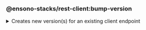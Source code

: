 <!-- markdownlint-disable MD041 -->
### @ensono-stacks/rest-client:bump-version

<details>
<summary>Creates new version(s) for an existing client endpoint</summary>
This plugin reads any existing endpoints and creates a new directory for the specified new version with the files contained within the previous version.

## Prerequisites

This generator requires a _client-endpoint_ project to be available.

## Usage

```bash
nx g @ensono-stacks/rest-client:bump-version
```

### Command line arguments

The following command line arguments are available:

| Option            | Description                                                                                   | Type   | Accepted Values | Default | Required |
| ----------------- | --------------------------------------------------------------------------------------------- | ------ | --------------- | ------- | -------- |
| --name            | The endpoint name you want to bump                                                            | string |                 |         | true     |
| --directory       | Subdirectory inside libs/ where the generated endpoint is placed                              | string |                 |         |          |
| --endpointVersion | The version you want to bump your endpoint. Omitting this value will bump latest version + 1. | number |                 |         |          |

### Generator Output

The generator will take a copy of your **latest** endpoint and bump it to the next version (unless overridden through the --endpointVersion argument)

```text title="V1 endpoint"

├── client-endpoint
│   ├── v1
│   │   ├── README.md
│   │   │   ├──  src
│   │   │   │   ├── index.ts
│   │   │   │   ├── index.test.ts
│   │   │   │   ├── index.types.ts
│   │   │   ├── tsconfig.json
│   │   │   ├── tsconfig.lib.json
│   │   │   ├── project.json
│   │   │   ├── .eslintrc.json
│   │   │   ├── jest.config.ts
└───└───└───└── tsconfig.spec.json
```

Once the `bump-version` generator has been used, your library structure will look similar to the following:

```text title="Bumped endpoint structure"

├── client-endpoint
│   ├── v1
│   │   ├── [...]
│   ├── v2
│   │   ├── README.md
│   │   │   ├──  src
│   │   │   │   ├── index.ts
│   │   │   │   ├── index.test.ts
│   │   │   │   ├── index.types.ts
│   │   │   ├── tsconfig.json
│   │   │   ├── tsconfig.lib.json
│   │   │   ├── project.json
│   │   │   ├── .eslintrc.json
│   │   │   ├── jest.config.ts
└───└───└───└── tsconfig.spec.json
```

In order to import the bumped client-endpoint into your application a new entry for the client is added to the tsconfig.base.json "paths"

```json
"paths": {
      "@<workspace-name>/client-endpoint/v2": [
        "libs/client-endpoint/v2/src/index.ts"
      ]
    }
```

</details>
